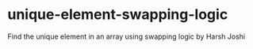 # unique-element-swapping-logic
Find the unique element in an array using swapping logic by Harsh Joshi
